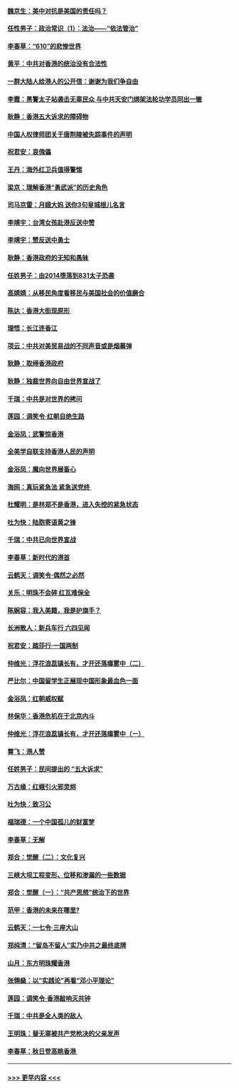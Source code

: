 #### [魏京生：美中对抗是美国的责任吗？](../pages/nsc993/n11500723.md?t=09051555) 
#### [任性男子：政治常识（1）：法治——“依法管治”](../pages/nsc993/n11500791.md?t=09051555) 
#### [李春草：“610”的悲惨世界](../pages/nsc993/n11501141.md?t=09051555) 
#### [黄平：中共对香港的统治没有合法性](../pages/nsc993/n11499473.md?t=09051555) 
#### [一群大陆人给港人的公开信：谢谢为我们争自由](../pages/nsc993/n11500402.md?t=09051555) 
#### [李霞：黑警太子站袭击无辜民众 与中共天安门绑架法轮功学员同出一辙](../pages/nsc993/n11499805.md?t=09051555) 
#### [耿静：香港五大诉求的障碍物](../pages/nsc993/n11497578.md?t=09051555) 
#### [中国人权律师团关于唐荆陵被失踪事件的声明](../pages/nsc993/n11500014.md?t=09051555) 
#### [祝君安：哀傀儡](../pages/nsc993/n11499776.md?t=09051555) 
#### [王丹：海外红卫兵值得警惕](../pages/nsc993/n11498138.md?t=09051555) 
#### [梁京：理解香港“勇武派”的历史角色](../pages/nsc993/n11498006.md?t=09051555) 
#### [司马京雷：月娥大妈  送你3句皇城根儿名言](../pages/nsc993/n11497885.md?t=09051555) 
#### [李靖宇：台湾女孩赴港反送中赞](../pages/nsc993/n11497721.md?t=09051555) 
#### [李靖宇：赞反送中勇士](../pages/nsc993/n11497452.md?t=09051555) 
#### [耿静：香港政府的无知和愚昧](../pages/nsc993/n11494238.md?t=09051555) 
#### [任姓男子：由2014堕落到831太子恐袭](../pages/nsc993/n11496683.md?t=09051555) 
#### [高婧婧：从移民角度看移民与美国社会的价值磨合](../pages/nsc993/n11495757.md?t=09051555) 
#### [陈达：香港大街现原形 ](../pages/nsc993/n11495441.md?t=09051555) 
#### [理悟：长江连香江](../pages/nsc993/n11495377.md?t=09051555) 
#### [项云：中共对美贸易战的不同声音或是烟幕弹](../pages/nsc993/n11494929.md?t=09051555) 
#### [耿静：取缔香港政府](../pages/nsc993/n11494218.md?t=09051555) 
#### [耿静：独裁世界向自由世界宣战了](../pages/nsc993/n11494190.md?t=09051555) 
#### [千瑞：中共是对世界的拷问](../pages/nsc993/n11493021.md?t=09051555) 
#### [莲园：调笑令‧红朝自绝生路](../pages/nsc993/n11493011.md?t=09051555) 
#### [金浴凤：武警惊香港](../pages/nsc993/n11492994.md?t=09051555) 
#### [全美学自联支持香港人民的声明](../pages/nsc993/n11492630.md?t=09051555) 
#### [金浴凤：魔向世界展畜心](../pages/nsc993/n11492599.md?t=09051555) 
#### [海网：真玩紧急法 紧急送党终 ](../pages/nsc993/n11492535.md?t=09051555) 
#### [杜耀明：是林郑不是香港，进入失控的紧急状态](../pages/nsc993/n11491420.md?t=09051555) 
#### [吐为快：陆胞寄语黄之锋](../pages/nsc993/n11491117.md?t=09051555) 
#### [千瑞：中共已向世界宣战](../pages/nsc993/n11490123.md?t=09051555) 
#### [李春草：新时代的港首](../pages/nsc993/n11489864.md?t=09051555) 
#### [云鹤天：调笑令·偶然之必然](../pages/nsc993/n11489701.md?t=09051555) 
#### [关乐：明珠不会碎 红瓦难保全](../pages/nsc993/n11489647.md?t=09051555) 
#### [陈婉容：我入美籍，我是护旗手？](../pages/nsc993/n11487908.md?t=09051555) 
#### [长洲散人：新兵车行 六四见闻](../pages/nsc993/n11487729.md?t=09051555) 
#### [祝君安：踏莎行‧一国两制](../pages/nsc993/n11487699.md?t=09051555) 
#### [仲维光：浮花浪蕊镇长有，才开还落瘴雾中（二）](../pages/nsc993/n11483286.md?t=09051555) 
#### [严比尔：中国留学生正展现中国形象最血色一面](../pages/nsc993/n11485145.md?t=09051555) 
#### [金浴凤：红朝威权赋](../pages/nsc993/n11485191.md?t=09051555) 
#### [林保华：香港危机在于北京内斗](../pages/nsc993/n11484593.md?t=09051555) 
#### [仲维光：浮花浪蕊镇长有，才开还落瘴雾中（ㄧ）](../pages/nsc993/n11483259.md?t=09051555) 
#### [霄飞：港人赞](../pages/nsc993/n11482957.md?t=09051555) 
#### [任姓男子：民间提出的 “五大诉求”](../pages/nsc993/n11482897.md?t=09051555) 
#### [万古缘：红蛾引火邪灵烬](../pages/nsc993/n11482886.md?t=09051555) 
#### [吐为快：致习公](../pages/nsc993/n11482867.md?t=09051555) 
#### [福瑞德：一个中国孤儿的财富梦](../pages/nsc993/n11482817.md?t=09051555) 
#### [李春草：无解](../pages/nsc993/n11482791.md?t=09051555) 
#### [郑合：觉醒（二）：文化复兴](../pages/nsc993/n11478025.md?t=09051555) 
#### [三峡大坝工程变形、位移和渗漏的一些数据](../pages/nsc993/n11478232.md?t=09051555) 
#### [郑合：觉醒（一）：“共产思想”统治下的世界](../pages/nsc993/n11477663.md?t=09051555) 
#### [范甲：香港的未来在哪里?](../pages/nsc993/n11477249.md?t=09051555) 
#### [云鹤天：一七令·三座大山](../pages/nsc993/n11477192.md?t=09051555) 
#### [郑纯清：“留岛不留人”实乃中共之最终底牌](../pages/nsc993/n11476160.md?t=09051555) 
#### [山月：东方明珠耀香港](../pages/nsc993/n11476077.md?t=09051555) 
#### [张翎燊：以“实践论”再看“邓小平理论”](../pages/nsc993/n11475733.md?t=09051555) 
#### [莲园：调笑令‧香港敲响灭共钟](../pages/nsc993/n11475723.md?t=09051555) 
#### [千瑞：中共是全人类的敌人](../pages/nsc993/n11475329.md?t=09051555) 
#### [王明珠：替无辜被共产党枪决的父亲发声](../pages/nsc993/n11474570.md?t=09051555) 
#### [李春草：秋日登高眺香港 ](../pages/nsc993/n11474491.md?t=09051555) 

----
#### [ >>> 更早内容 <<< ](../indexes/nsc993-earlier.md)
